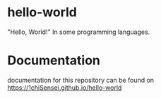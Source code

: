 # hello-world
"Hello, World!" In some programming languages.

# Documentation
documentation for this repository can be found on https://1chiSensei.github.io/hello-world
